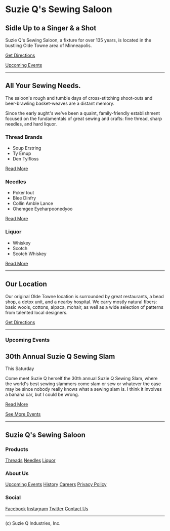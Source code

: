 # Suzie Q's Sewing Saloon

## Sidle Up to a Singer & a Shot

Suzie Q's Sewing Saloon, a fixture for over 135 years, is located in the bustling Olde Towne area of Minneapolis.

[Get Directions](!#)

[Upcoming Events](!#)

---

## All Your Sewing Needs.

The saloon's rough and tumble days of cross-stitching shoot-outs and beer-brawling basket-weaves are a distant memory.

Since the early aught's we've been a quaint, family-friendly establishment focused on the fundamentals of great sewing and crafts: fine thread, sharp needles, and hard liquor.


### Thread Brands

- Soup Erstring
- Ty Emup
- Den Tylfloss

[Read More](#!)

### Needles

- Poker Iout
- Blee Dinfry
- Collin Amble Lance
- Ohemgee Eyeharpoonedyoo

[Read More](#!)

### Liquor

- Whiskey
- Scotch
- Scotch Whiskey

[Read More](#!)

---

## Our Location

Our original Olde Towne location is surrounded by great restaurants, a bead shop, a detox unit, and a nearby hospital. We carry mostly natural fibers: basic wools, cottons, alpaca, mohair, as well as a wide selection of patterns from talented local designers.

[Get Directions](#!)

---

### Upcoming Events

## 30th Annual Suzie Q Sewing Slam

This Saturday

Come meet Suzie Q herself the 30th annual Suzie Q Sewing Slam, where the world's best sewing slammers come slam or sew or whatever the case may be since nobody really knows what a sewing slam is. I think it involves a banana car, but I could be wrong.

[Read More](#!)

[See More Events](#!)

---

## Suzie Q's Sewing Saloon

### Products

[Threads](#!)
[Needles](#!)
[Liquor](#!)

### About Us

[Upcoming Events](#!)
[History](#!)
[Careers](#!)
[Privacy Policy](#!)

### Social

[Facebook](#!)
[Instagram](#!)
[Twitter](#!)
[Contact Us](#!)

---

(c) Suzie Q Industries, Inc.
